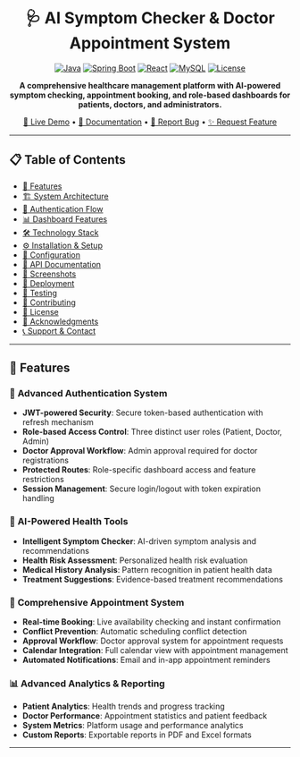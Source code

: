 <div align="center">

# 🩺 AI Symptom Checker & Doctor Appointment System

[![Java](https://img.shields.io/badge/Java-17+-orange.svg)](https://www.oracle.com/java/)
[![Spring Boot](https://img.shields.io/badge/Spring%20Boot-3.2.0-brightgreen.svg)](https://spring.io/projects/spring-boot)
[![React](https://img.shields.io/badge/React-18.2.0-blue.svg)](https://reactjs.org/)
[![MySQL](https://img.shields.io/badge/MySQL-8.0+-blue.svg)](https://www.mysql.com/)
[![License](https://img.shields.io/badge/License-MIT-yellow.svg)](LICENSE)

**A comprehensive healthcare management platform with AI-powered symptom checking, appointment booking, and role-based dashboards for patients, doctors, and administrators.**

[🚀 Live Demo](https://your-demo-link.com) • [📖 Documentation](https://github.com/yourusername/ai-symptom-checker/wiki) • [🐛 Report Bug](https://github.com/yourusername/ai-symptom-checker/issues) • [✨ Request Feature](https://github.com/yourusername/ai-symptom-checker/issues)

</div>

---

## 📋 Table of Contents

- [🌟 Features](#-features)
- [🏗️ System Architecture](#️-system-architecture)
- [🔐 Authentication Flow](#-authentication-flow)
- [📊 Dashboard Features](#-dashboard-features)
- [🛠️ Technology Stack](#️-technology-stack)
- [⚙️ Installation & Setup](#️-installation--setup)
- [🔧 Configuration](#-configuration)
- [📱 API Documentation](#-api-documentation)
- [📸 Screenshots](#-screenshots)
- [🚀 Deployment](#-deployment)
- [🧪 Testing](#-testing)
- [🤝 Contributing](#-contributing)
- [📄 License](#-license)
- [🙏 Acknowledgments](#-acknowledgments)
- [📞 Support & Contact](#-support--contact)

---

## 🌟 Features

### 🔐 **Advanced Authentication System**
- **JWT-powered Security**: Secure token-based authentication with refresh mechanism
- **Role-based Access Control**: Three distinct user roles (Patient, Doctor, Admin)
- **Doctor Approval Workflow**: Admin approval required for doctor registrations
- **Protected Routes**: Role-specific dashboard access and feature restrictions
- **Session Management**: Secure login/logout with token expiration handling

### 🤖 **AI-Powered Health Tools**
- **Intelligent Symptom Checker**: AI-driven symptom analysis and recommendations
- **Health Risk Assessment**: Personalized health risk evaluation
- **Medical History Analysis**: Pattern recognition in patient health data
- **Treatment Suggestions**: Evidence-based treatment recommendations

### 📅 **Comprehensive Appointment System**
- **Real-time Booking**: Live availability checking and instant confirmation
- **Conflict Prevention**: Automatic scheduling conflict detection
- **Approval Workflow**: Doctor approval system for appointment requests
- **Calendar Integration**: Full calendar view with appointment management
- **Automated Notifications**: Email and in-app appointment reminders

### 📊 **Advanced Analytics & Reporting**
- **Patient Analytics**: Health trends and progress tracking
- **Doctor Performance**: Appointment statistics and patient feedback
- **System Metrics**: Platform usage and performance analytics
- **Custom Reports**: Exportable reports in PDF and Excel formats

---


